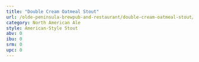 ```yaml
---
title: "Double Cream Oatmeal Stout"
url: /olde-peninsula-brewpub-and-restaurant/double-cream-oatmeal-stout/
category: North American Ale
style: American-Style Stout
abv: 0
ibu: 0
srm: 0
upc: 0
---
```


